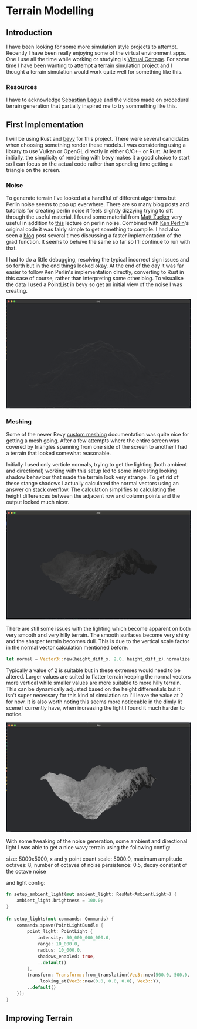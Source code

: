 # Terrain Modelling

## Introduction

I have been looking for some more simulation style projects to attempt. Recently I have been really enjoying some of the virtual environment apps. One I use all the time while working or studying is [Virtual Cottage](https://store.steampowered.com/app/1369320/Virtual_Cottage/). For some time I have been wanting to attempt a terrain simulation project and I thought a terrain simulation would work quite well for something like this.

### Resources

I have to acknowledge [Sebastian Lague](https://www.youtube.com/@SebastianLague) and the videos made on procedural terrain generation that partially inspired me to try sommething like this.

## First Implementation

I will be using Rust and [bevy](https://bevyengine.org/) for this project. There were several candidates when choosing something render these models. I was considering using a library to use Vulkan or OpenGL directly in either C/C++ or Rust. At least initially, the simplicity of rendering with bevy makes it a good choice to start so I can focus on the actual code rather than spending time getting a triangle on the screen.

### Noise

To generate terrain I've looked at a handlful of different algorithms but Perlin noise seems to pop up everwhere. There are so many blog posts and tutorials for creating perlin noise it feels slightly dizzying trying to sift through the useful material. I found some material from [Matt Zucker](https://mzucker.github.io/html/perlin-noise-math-faq.html) very useful in addition to [this](https://www.cs.umd.edu/class/spring2018/cmsc425/Lects/lect13-2d-perlin.pdf) lecture on perlin noise. Combined with [Ken Perlin](https://mrl.cs.nyu.edu/~perlin/noise/)'s original code it was fairly simple to get something to compile. I had also seen a [blog](http://riven8192.blogspot.com/2010/08/calculate-perlinnoise-twice-as-fast.html) post several times discussing a faster implementation of the grad function. It seems to behave the same so far so I'll continue to run with that.

I had to do a little debugging, resolving the typical incorrect sign issues and so forth but in the end things looked okay. At the end of the day it was far easier to follow Ken Perlin's implementation directly, converting to Rust in this case of course, rather than interpreting some other blog. To visualise the data I used a PointList in bevy so get an initial view of the noise I was creating.

![point_mesh](./resources/point_mesh.png "Point List Mesh")

### Meshing

Some of the newer Bevy [custom meshing](https://bevyengine.org/examples/3D%20Rendering/generate-custom-mesh/) documentation was quite nice for getting a mesh going. After a few attempts where the entire screen was covered by triangles spanning from one side of the screen to another I had a terrain that looked somewhat reasonable.

Initially I used only verticle normals, trying to get the lighting (both ambient and directional) working with this setup led to some interesting looking shadow behaviour that made the terrain look very strange. To get rid of these stange shadows I actually calculated the normal vectors using an answer on [stack overflow](https://stackoverflow.com/questions/6656358/calculating-normals-in-a-triangle-mesh). The calculation simplifies to calculating the height differences between the adjacent row and column points and the output looked much nicer.

![triangle_mesh](./resources/triangle_mesh.png "Triangle List Mesh")

There are still some issues with the lighting which become apparent on both very smooth and very hilly terrain. The smooth surfaces become very shiny and the sharper terrain becomes dull. This is due to the vertical scale factor in the normal vector calculation mentioned before.

```rust
let normal = Vector3::new(height_diff_x, 2.0, height_diff_z).normalize();
```

Typically a value of 2 is suitable but in these extremes would need to be altered. Larger values are suited to flatter terrain keeping the normal vectors more vertical while smaller values are more suitable to more hilly terrain. This can be dynamically adjusted based on the height differentials but it isn't super necessary for this kind of simulation so I'll leave the value at 2 for now. It is also worth noting this seems more noticeable in the dimly lit scene I currently have, when increasing the light I found it much harder to notice.

![triangle mesh light](./resources/triangle_mesh_light.png "Triangle List Mesh Lighter")

With some tweaking of the noise generation, some ambient and directional light I was able to get a nice wavy terrain using the following config:

size: 5000x5000, x and y point count
scale: 5000.0, maximum amplitude
octaves: 8, number of octaves of noise
persistence: 0.5, decay constant of the octave noise

and light config:

```rust
fn setup_ambient_light(mut ambient_light: ResMut<AmbientLight>) {
    ambient_light.brightness = 100.0;
}

fn setup_lights(mut commands: Commands) {
    commands.spawn(PointLightBundle {
        point_light: PointLight {
            intensity: 30_000_000_000.0,
            range: 10_000.0,
            radius: 10_000.0,
            shadows_enabled: true,
            ..default()
        },
        transform: Transform::from_translation(Vec3::new(500.0, 500.0, 500.0))
            .looking_at(Vec3::new(0.0, 0.0, 0.0), Vec3::Y),
        ..default()
    });
}
```

## Improving Terrain


